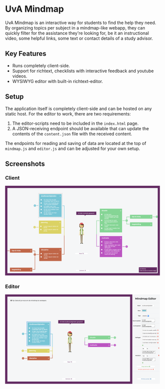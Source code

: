 # UvA Mindmap

UvA Mindmap is an interactive way for students to find the help they need.
By organizing topics per subject in a mindmap-like webapp, they can quickly filter for the assistance they're looking for, be it an instructional video, some helpful links, some text or contact details of a study advisor.

## Key Features

- Runs completely client-side.
- Support for richtext, checklists with interactive feedback and youtube videos.
- WYSIWYG editor with built-in richtext-editor.

## Setup
The application itself is completely client-side and can be hosted on any static host.
For the editor to work, there are two requirements:

1. The editor-scripts need to be included in the `index.html` page.
2. A JSON-receiving endpoint should be available that can update the contents of the `content.json` file with the received content.

The endpoints for reading and saving of data are located at the top of `mindmap.js` and `editor.js` and can be adjusted for your own setup.

## Screenshots

### Client
![screenshot 1](screenshots/screenshot1.png)

### Editor
![screenshot 2](screenshots/screenshot2.png)
